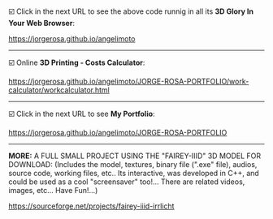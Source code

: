 :ballot_box_with_check: Click in the next URL to see the above code runnig in all its **3D Glory In Your Web Browser**:

https://jorgerosa.github.io/angelimoto

<hr>

:ballot_box_with_check: Online **3D Printing - Costs Calculator**:

https://jorgerosa.github.io/angelimoto/JORGE-ROSA-PORTFOLIO/work-calculator/workcalculator.html

<hr>

:ballot_box_with_check: Click in the next URL to see **My Portfolio**:

https://jorgerosa.github.io/angelimoto/JORGE-ROSA-PORTFOLIO

<hr>

**MORE:** A FULL SMALL PROJECT USING THE "FAIREY-IIID" 3D MODEL FOR DOWNLOAD: (Includes the model, textures, binary file (".exe" file), audios, source code, working files, etc.. Its interactive, was developed in C++, and could be used as a cool "screensaver" too!... There are related videos, images, etc... Have Fun!...)

https://sourceforge.net/projects/fairey-iiid-irrlicht

